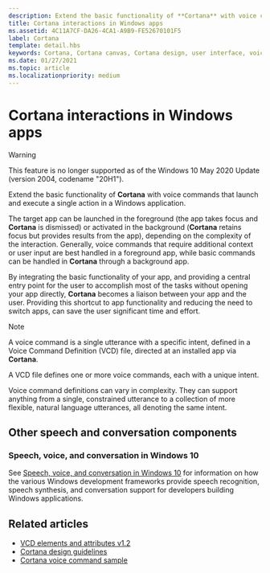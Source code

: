 ```yaml
---
description: Extend the basic functionality of **Cortana** with voice commands that launch and execute a single action in a Windows application.
title: Cortana interactions in Windows apps
ms.assetid: 4C11A7CF-DA26-4CA1-A9B9-FE52670101F5
label: Cortana
template: detail.hbs
keywords: Cortana, Cortana canvas, Cortana design, user interface, voice commands, VCD
ms.date: 01/27/2021
ms.topic: article
ms.localizationpriority: medium
---
```


# Cortana interactions in Windows apps

>[!WARNING]
> This feature is no longer supported as of the Windows 10 May 2020 Update (version 2004, codename "20H1").

Extend the basic functionality of **Cortana** with voice commands that launch and execute a single action in a Windows application.

The target app can be launched in the foreground (the app takes focus and **Cortana** is dismissed) or activated in the background (**Cortana** retains focus but provides results from the app), depending on the complexity of the interaction. Generally, voice commands that require additional context or user input are best handled in a foreground app, while basic commands can be handled in **Cortana** through a background app.

By integrating the basic functionality of your app, and providing a central entry point for the user to accomplish most of the tasks without opening your app directly, **Cortana** becomes a liaison between your app and the user. Providing this shortcut to app functionality and reducing the need to switch apps, can save the user significant time and effort.

> [!NOTE]
> A voice command is a single utterance with a specific intent, defined in a Voice Command Definition (VCD) file, directed at an installed app via **Cortana**.
>
> A VCD file defines one or more voice commands, each with a unique intent.
>
> Voice command definitions can vary in complexity. They can support anything from a single, constrained utterance to a collection of more flexible, natural language utterances, all denoting the same intent.

## Other speech and conversation components

### Speech, voice, and conversation in Windows 10

See [Speech, voice, and conversation in Windows 10](../../develop/speech.md) for information on how the various Windows development frameworks provide speech recognition, speech synthesis, and conversation support for developers building Windows applications.

## Related articles

- [VCD elements and attributes v1.2](/uwp/schemas/voicecommands/voice-command-elements-and-attributes-1-2)
- [Cortana design guidelines](cortana-design-guidelines.md)
- [Cortana voice command sample](https://go.microsoft.com/fwlink/p/?LinkID=619899)
